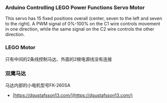 ### Arduino Controlling LEGO Power Functions Servo Motor
This servo has 15 fixed positions overall (center, seven to the left and seven to the right). A PWM signal of 0%-100% on the C1 wire controls movement in one direction, while the same signal on the C2 wire controls the other direction.

### LEGO Motor
只有中间的2条线控制马达、外面的2根电源线没有连接

### 双鹰马达
马达内部的小电机型号FK-260SA

 * [https://dgustafsson13.com/](https://dgustafsson13.com/)
